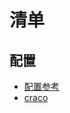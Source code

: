 <!--
 * @Author: kingford
 * @Date: 2021-10-23 17:44:12
 * @LastEditTime: 2021-10-25 20:45:26
-->

# 清单

## 配置

- [配置参考](https://segmentfault.com/a/1190000023327242)
- [craco](https://github.com/gsoft-inc/craco/blob/master/packages/craco/README.md#configuration-overview)
